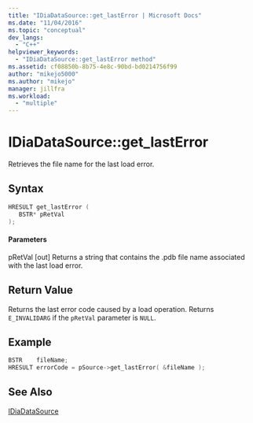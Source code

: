 ```yaml
---
title: "IDiaDataSource::get_lastError | Microsoft Docs"
ms.date: "11/04/2016"
ms.topic: "conceptual"
dev_langs:
  - "C++"
helpviewer_keywords:
  - "IDiaDataSource::get_lastError method"
ms.assetid: cf08850b-8b75-4e8c-90bd-bd0214756f99
author: "mikejo5000"
ms.author: "mikejo"
manager: jillfra
ms.workload:
  - "multiple"
---
```

# IDiaDataSource::get_lastError
Retrieves the file name for the last load error.

## Syntax

```C++
HRESULT get_lastError (
   BSTR* pRetVal
);
```

#### Parameters
 pRetVal
 [out] Returns a string that contains the .pdb file name associated with the last load error.

## Return Value
 Returns the last error code caused by a load operation. Returns `E_INVALIDARG` if the `pRetVal` parameter is `NULL`.

## Example

```C++
BSTR    fileName;
HRESULT errorCode = pSource->get_lastError( &fileName );
```

## See Also
 [IDiaDataSource](../../debugger/debug-interface-access/idiadatasource.md)